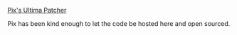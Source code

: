 [Pix's Ultima Patcher](https://www.pixsoriginadventures.co.uk/category/ultima-patcher/)

Pix has been kind enough to let the code be hosted here and open sourced.

